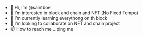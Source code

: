 - 👋 Hi, I’m @saintboe 
- 👀 I’m interested in block and chain and NFT (No Fixed Tempo)
- 🌱 I’m currently learning everythong on th block
- 💞️ I’m looking to collaborate on NFT and chain project
- 📫 How to reach me ...ping me

<!---
saintboe/saintboe is a ✨ special ✨ repository because its `README.md` (this file) appears on your GitHub profile.
You can click the Preview link to take a look at your changes.
--->
